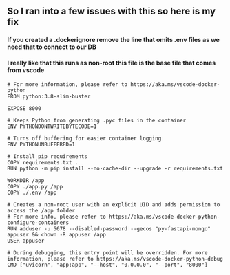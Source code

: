 ## So I ran into a few issues with this so here is my fix

#### If you created a .dockerignore remove the line that omits .env files as we need that to connect to our DB

#### I really like that this runs as non-root this file is the base file that comes from vscode


````
# For more information, please refer to https://aka.ms/vscode-docker-python
FROM python:3.8-slim-buster

EXPOSE 8000

# Keeps Python from generating .pyc files in the container
ENV PYTHONDONTWRITEBYTECODE=1

# Turns off buffering for easier container logging
ENV PYTHONUNBUFFERED=1

# Install pip requirements
COPY requirements.txt .
RUN python -m pip install --no-cache-dir --upgrade -r requirements.txt

WORKDIR /app
COPY ./app.py /app
COPY ./.env /app

# Creates a non-root user with an explicit UID and adds permission to access the /app folder
# For more info, please refer to https://aka.ms/vscode-docker-python-configure-containers
RUN adduser -u 5678 --disabled-password --gecos "py-fastapi-mongo" appuser && chown -R appuser /app
USER appuser

# During debugging, this entry point will be overridden. For more information, please refer to https://aka.ms/vscode-docker-python-debug
CMD ["uvicorn", "app:app", "--host", "0.0.0.0", "--port", "8000"]

````
